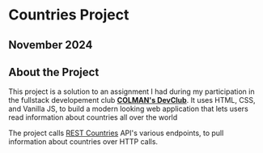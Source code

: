 # Countries Project
**November 2024**
---

## About the Project
This project is a solution to an assignment I had during my participation in the fullstack developement club **[COLMAN's DevClub](#https://github.com/ColmanDevClubORG)**. It uses HTML, CSS, and Vanilla JS, to build a modern looking web application that lets users read information about countries all over the world

The project calls [REST Countries](#https://restcountries.com/) API's various endpoints, to pull information about countries over HTTP calls.
